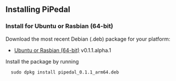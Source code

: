 ## Installing PiPedal

### Install for Ubuntu or Rasbian (64-bit)

Download the most recent Debian (.deb) package for your platform:

- [Ubuntu or Rasbian (64-bit)](https://github.com/rerdavies/pipedal/releases/download/v0.1.1.alpha.1/pipedal_0.1.1_arm64.deb) v0.1.1.alpha.1

Install the package by running 

```
  sudo dpkg install pipedal_0.1.1_arm64.deb
```
